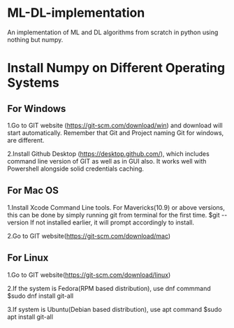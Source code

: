 # ML-DL-implementation
An implementation of ML and DL algorithms from scratch in python using nothing but numpy.

# Install Numpy on Different Operating Systems

## For Windows

1.Go to GIT website (https://git-scm.com/download/win) and download will start automatically. Remember that Git and Project naming Git for windows, are different.

2.Install Github Desktop (https://desktop.github.com/), which includes command line version of GIT as well as in GUI also. It works well with Powershell alongside solid credentials caching.

## For Mac OS

1.Install Xcode Command Line tools. For Mavericks(10.9) or above versions, this can be done by simply running git from terminal for the first time.
  $git --version
If not installed earlier, it will prompt accordingly to install.

2.Go to GIT website(https://git-scm.com/download/mac)

## For Linux

1.Go to GIT website(https://git-scm.com/download/linux)

2.If the system is Fedora(RPM based distribution), use dnf commmand 
  $sudo dnf install git-all
  
3.If system is Ubuntu(Debian based distribution), use apt command
  $sudo apt install git-all
